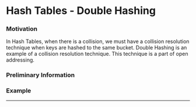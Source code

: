 # Hash Tables - Double Hashing

### Motivation

In Hash Tables, when there is a collision, we must have a collision resolution technique when keys are hashed to the same bucket. Double Hashing is an example of a collision resolution technique. This technique is a part of open addressing.

### Preliminary Information 

### Example



<hr> 











